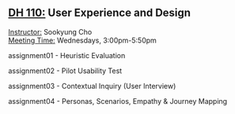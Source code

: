 ## <ins> DH 110:</ins> User Experience and Design <br>
<ins> Instructor:</ins> Sookyung Cho <br>
<ins> Meeting Time:</ins> Wednesdays, 3:00pm-5:50pm <br>


assignment01 - Heuristic Evaluation 

assignment02 - Pilot Usability Test   

assignment03 - Contextual Inquiry (User Interview)

assignment04 - Personas, Scenarios, Empathy & Journey Mapping
